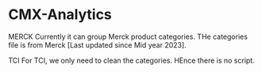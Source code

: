 # CMX-Analytics
MERCK
Currently it can group Merck product categories. THe categories file is from Merck [Last updated since Mid year 2023].

TCI
For TCI, we only need to clean the categories. HEnce there is no script. 